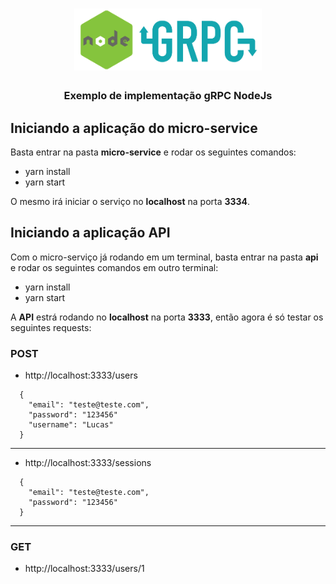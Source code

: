 <h1 align="center">
  <img alt="gRPC" title="gRPC" src=".github/grpc.png" width="300px" />
</h1>

<h3 align="center">
  Exemplo de implementação gRPC NodeJs
</h3>

## Iniciando a aplicação do micro-service

Basta entrar na pasta **micro-service** e rodar os seguintes comandos:

- yarn install
- yarn start

O mesmo irá iniciar o serviço no **localhost** na porta **3334**.

## Iniciando a aplicação API

Com o micro-serviço já rodando em um terminal, basta entrar na pasta **api** e rodar os seguintes comandos em outro terminal:

- yarn install
- yarn start

A **API** estrá rodando no **localhost** na porta **3333**, então agora é só testar os seguintes requests:

### POST
  
  - http://localhost:3333/users
  
```
  {
    "email": "teste@teste.com",
    "password": "123456"
    "username": "Lucas"
  }
```

---

  - http://localhost:3333/sessions

```
  {
    "email": "teste@teste.com",
    "password": "123456"
  }
```

---

### GET
  
  - http://localhost:3333/users/1